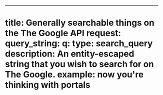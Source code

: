 ---
title: Generally searchable things on the The Google API
request:
  query_string:
    q:
      type: search_query
      description: An entity-escaped string that you wish to search for on The Google.
      example: now you're thinking with portals
===